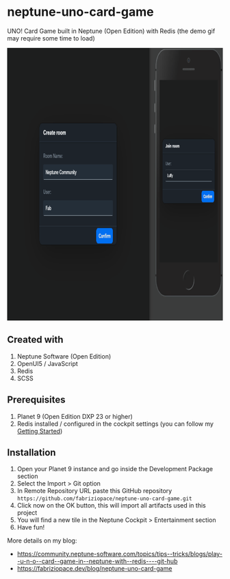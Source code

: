 # neptune-uno-card-game
UNO! Card Game built in Neptune (Open Edition) with Redis 
(the demo gif may require some time to load)

<img src="demo.gif" alt="UNO! Card Game Demo" width="890" height="635"/>

## Created with
1. Neptune Software (Open Edition)
2. OpenUI5 / JavaScript
3. Redis
4. SCSS

## Prerequisites
1. Planet 9 (Open Edition DXP 23 or higher)
2. Redis installed / configured in the cockpit settings (you can follow my <a href='https://community.neptune-software.com/topics/tips--tricks/blogs/getting-started-with--redis-and--planet--9' target="_blank">Getting Started</a>)

## Installation
1. Open your Planet 9 instance and go inside the Development Package section
2. Select the Import > Git option
3. In Remote Repository URL paste this GitHub repository `https://github.com/fabriziopace/neptune-uno-card-game.git`
4. Click now on the OK button, this will import all artifacts used in this project
5. You will find a new tile in the Neptune Cockpit > Entertainment section
6. Have fun!

More details on my blog:
- https://community.neptune-software.com/topics/tips--tricks/blogs/play--u-n-o--card--game-in--neptune-with--redis----git-hub
- https://fabriziopace.dev/blog/neptune-uno-card-game
